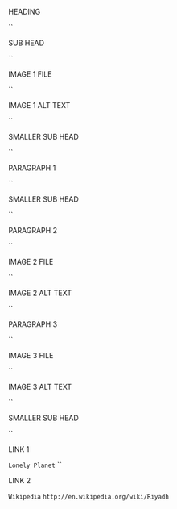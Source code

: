 HEADING

``

SUB HEAD

``

IMAGE 1 FILE

``

IMAGE 1 ALT TEXT

``

SMALLER SUB HEAD

``

PARAGRAPH 1

``

SMALLER SUB HEAD

``

PARAGRAPH 2

``

IMAGE 2 FILE

``

IMAGE 2 ALT TEXT

``

PARAGRAPH 3

``

IMAGE 3 FILE

``

IMAGE 3 ALT TEXT

``

SMALLER SUB HEAD

``

LINK 1

`Lonely Planet`
``

LINK 2

`Wikipedia`
`http://en.wikipedia.org/wiki/Riyadh`

